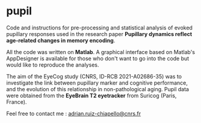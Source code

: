 # pupil
Code and instructions for pre-processing and statistical analysis of evoked pupillary responses used in the research paper **Pupillary dynamics reflect age-related changes in memory encoding**. 

All the code was written on **Matlab**. A graphical interface based on Matlab's AppDesigner is available for those who don't want to go into the code but would like to reproduce the analyses.

The aim of the EyeCog study (CNRS, ID-RCB 2021-A02686-35) was to investigate the link between pupillary marker and cognitive performance, and the evolution of this relationship in non-pathological aging. Pupil data were obtained from the **EyeBrain T2 eyetracker** from Suricog (Paris, France).

Feel free to contact me : adrian.ruiz-chiapello@cnrs.fr


